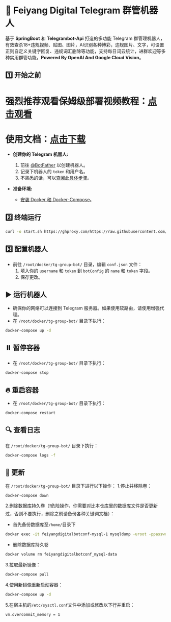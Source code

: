 
🤖 Feiyang Digital Telegram 群管机器人
===========================================

基于 **SpringBoot** 和 **Telegrambot-Api** 打造的多功能 Telegram 群管理机器人，有效查杀18+违规视频、贴图、图片，AI识别各种博彩，违规图片、文字，可设置正则自定义关键字回复、违规词汇删除等功能，支持每日词云统计，进群欢迎等多种实用群管功能，**Powered By OpenAI And Google Cloud Vision**。

1️⃣ 开始之前
----------------
# 强烈推荐观看保姆级部署视频教程：[点击观看](https://www.youtube.com/watch?v=QgrPRgR5tek)
# 使用文档：[点击下载](https://pan.v1.mk/%E6%AF%8F%E6%9C%9F%E8%A7%86%E9%A2%91%E4%B8%AD%E7%94%A8%E5%88%B0%E7%9A%84%E6%96%87%E4%BB%B6%E5%88%86%E4%BA%AB/%E5%AF%86%E7%A0%81123-2023.09.25%E6%9C%9F.zip)
- **创建你的 Telegram 机器人:**
  1. 前往 [@BotFather](https://t.me/botfather) 以创建机器人。
  2. 记录下机器人的 `token` 和用户名。
  3. 不熟悉的话，可以[查阅此具体步骤](https://blog.csdn.net/whatday/article/details/113747294)。

- **准备环境:**
  - [安装 Docker 和 Docker-Compose](https://www.wxy97.com/archives/77)。

2️⃣ 终端运行
--------------

```bash
curl -o start.sh https://ghproxy.com/https://raw.githubusercontent.com/one-LN/tg-group-bot/main/start.sh && chmod +x start.sh && ./start.sh
```

3️⃣ 配置机器人
----------------

- 前往 `/root/docker/tg-group-bot/` 目录，编辑 `conf.json` 文件：
  1. 填入你的 `username` 和 `token` 到 `botConfig` 的 `name` 和 `token` 字段。
  2. 保存更改。

▶️ 运行机器人
----------------

- 确保你的网络可以连接到 Telegram 服务器。如果使用软路由，请使用增强代理。
- 在 `/root/docker/tg-group-bot/` 目录下执行：
```bash
docker-compose up -d
```

⏸️ 暂停容器
------------

- 在 `/root/docker/tg-group-bot/` 目录下执行：
```bash
docker-compose stop
```

🔥 重启容器
------------

- 在 `/root/docker/tg-group-bot/` 目录下执行：
```bash
docker-compose restart
```

🔍 查看日志
------------

在 `/root/docker/tg-group-bot/` 目录下执行：
```bash
docker-compose logs -f 
```

🔄 更新
--------

在 `/root/docker/tg-group-bot/` 目录下进行以下操作：
1.停止并移除卷：
```bash
docker-compose down
```
2.删除数据库持久卷（❗️危险操作，你需要对比本仓库里的数据库文件是否更新过，否则不要执行，删除之前请备份各种关键词文档）：
- 首先备份数据库至`/home/`目录下
```bash
docker exec -it feiyangdigitalbotconf-mysql-1 mysqldump -uroot -ppassword bot  > /root/docker/tg-group-bot/bot.sql
```
- 删除数据库持久卷
```bash
docker volume rm feiyangdigitalbotconf_mysql-data
```
3.拉取最新镜像：
```bash
docker-compose pull  
```
4.使用新镜像重新启动容器：
```bash
docker-compose up -d
```
5.在宿主机的`/etc/sysctl.conf`文件中添加或修改以下行并重启：
```bash
vm.overcommit_memory = 1
```
